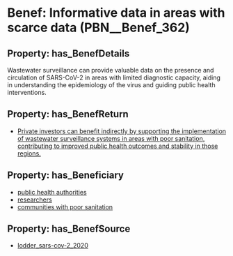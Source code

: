 # Benef: __Informative data in areas with scarce data__ (PBN__Benef_362)

## Property: has_BenefDetails

Wastewater surveillance can provide valuable data on the presence and circulation of SARS-CoV-2 in areas with limited diagnostic capacity, aiding in understanding the epidemiology of the virus and guiding public health interventions.

## Property: has_BenefReturn

* [Private investors can benefit indirectly by supporting the implementation of wastewater surveillance systems in areas with poor sanitation, contributing to improved public health outcomes and stability in those regions.](../BenefReturn/PBN__BenefReturn_389)

## Property: has_Beneficiary

* [public health authorities](../Stakeholder/PBN__Stakeholder_0)
* [researchers](../Stakeholder/PBN__Stakeholder_2)
* [communities with poor sanitation](../Stakeholder/PBN__Stakeholder_176)

## Property: has_BenefSource

* [lodder_sars-cov-2_2020](../Article/PBN__Article_70)


